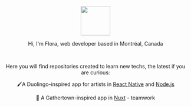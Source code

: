 <br>
<br>

<div align="center">
  <img   width="80" height="80" src="https://media.giphy.com/media/v1.Y2lkPTc5MGI3NjExNjJ3Y2hrcGFwN2xwZm9vbWVpb3luMngwaTczZzk3eXl1emliaHIybiZlcD12MV9pbnRlcm5hbF9naWZfYnlfaWQmY3Q9cw/4XXo8A7CIW1lZGgdhm/giphy.gif" />

  <p>Hi, I'm Flora, web developer based in Montréal, Canada</p>
  <br>
  
  <p>Here you will find repositories created to learn new techs, the latest if you are curious: </p>
  <p>🖌️A Duolingo-inspired app for artists in <a href="https://github.com/floraprvt/brushrythm-mobileapp">React Native</a> and <a href="https://github.com/floraprvt/brushrythm-backend">Node.js</a> </p>
  <p>🥳 A Gathertown-inspired app in <a href="https://github.com/benoitdelorme/gather-socket/tree/dev/flora">Nuxt</a> - teamwork</p>
</div>

<br>
<br>
